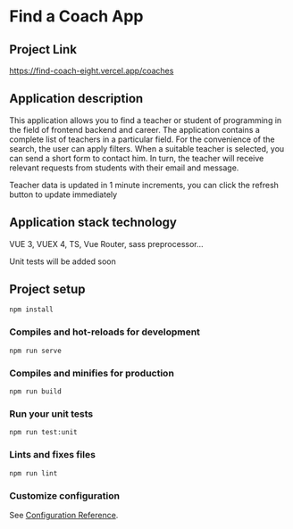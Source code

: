 # Find a Coach App

## Project Link

<https://find-coach-eight.vercel.app/coaches>

## Application description

This application allows you to find a teacher or student of programming in the field of frontend backend and career. The application contains a complete list of teachers in a particular field. For the convenience of the search, the user can apply filters. When a suitable teacher is selected, you can send a short form to contact him. In turn, the teacher will receive relevant requests from students with their email and message.

Teacher data is updated in 1 minute increments, you can click the refresh button to update immediately

## Application stack technology

VUE 3, VUEX 4, TS, Vue Router, sass preprocessor...

Unit tests will be added soon

## Project setup

```
npm install
```

### Compiles and hot-reloads for development

```
npm run serve
```

### Compiles and minifies for production

```
npm run build
```

### Run your unit tests

```
npm run test:unit
```

### Lints and fixes files

```
npm run lint
```

### Customize configuration

See [Configuration Reference](https://cli.vuejs.org/config/).
